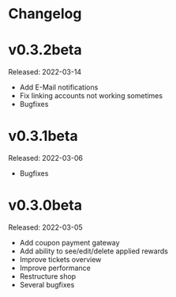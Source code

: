 # Changelog

# v0.3.2beta
Released: 2022-03-14

- Add E-Mail notifications
- Fix linking accounts not working sometimes
- Bugfixes

# v0.3.1beta
Released: 2022-03-06

- Bugfixes

# v0.3.0beta
Released: 2022-03-05

- Add coupon payment gateway
- Add ability to see/edit/delete applied rewards
- Improve tickets overview
- Improve performance
- Restructure shop
- Several bugfixes